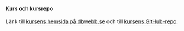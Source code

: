 #### Kurs och kursrepo

Länk till [kursens hemsida på dbwebb.se](https://dbwebb.se/kurser/oophp-v5) och till [kursens GitHub-repo](https://github.com/dbwebb-se/oophp).
